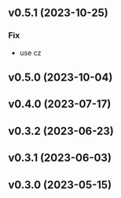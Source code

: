 ## v0.5.1 (2023-10-25)

### Fix

- use cz

## v0.5.0 (2023-10-04)

## v0.4.0 (2023-07-17)

## v0.3.2 (2023-06-23)

## v0.3.1 (2023-06-03)

## v0.3.0 (2023-05-15)
